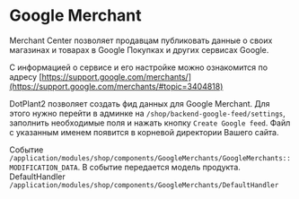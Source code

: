 # Google Merchant

Merchant Center позволяет продавцам публиковать данные о своих магазинах и товарах в Google Покупках и других сервисах Google.

С информацией о сервисе и его настройке можно ознакомится по адресу [https://support.google.com/merchants/](https://support.google.com/merchants/#topic=3404818)

DotPlant2 позволяет создать фид данных для Google Merchant.
Для этого нужно перейти в админке на `/shop/backend-google-feed/settings`, заполнить необходимые поля и нажать кнопку `Create Google feed`.
Файл с указанным именем появится в корневой директории Вашего сайта.

Событие `/application/modules/shop/components/GoogleMerchants/GoogleMerchants::MODIFICATION_DATA`.
В событие передается модель продукта.
DefaultHandler `/application/modules/shop/components/GoogleMerchants/DefaultHandler`


